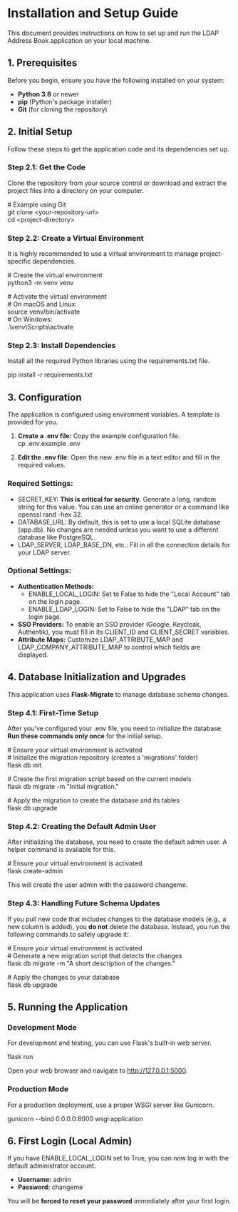 # **Installation and Setup Guide**

This document provides instructions on how to set up and run the LDAP Address Book application on your local machine.

## **1\. Prerequisites**

Before you begin, ensure you have the following installed on your system:

* **Python 3.8** or newer  
* **pip** (Python's package installer)  
* **Git** (for cloning the repository)

## **2\. Initial Setup**

Follow these steps to get the application code and its dependencies set up.

### **Step 2.1: Get the Code**

Clone the repository from your source control or download and extract the project files into a directory on your computer.

\# Example using Git  
git clone \<your-repository-url\>  
cd \<project-directory\>

### **Step 2.2: Create a Virtual Environment**

It is highly recommended to use a virtual environment to manage project-specific dependencies.

\# Create the virtual environment  
python3 \-m venv venv

\# Activate the virtual environment  
\# On macOS and Linux:  
source venv/bin/activate  
\# On Windows:  
.\\venv\\Scripts\\activate

### **Step 2.3: Install Dependencies**

Install all the required Python libraries using the requirements.txt file.

pip install \-r requirements.txt

## **3\. Configuration**

The application is configured using environment variables. A template is provided for you.

1. **Create a .env file:** Copy the example configuration file.  
   cp .env.example .env

2. **Edit the .env file:** Open the new .env file in a text editor and fill in the required values.

### **Required Settings:**

* SECRET\_KEY: **This is critical for security.** Generate a long, random string for this value. You can use an online generator or a command like openssl rand \-hex 32\.  
* DATABASE\_URL: By default, this is set to use a local SQLite database (app.db). No changes are needed unless you want to use a different database like PostgreSQL.  
* LDAP\_SERVER, LDAP\_BASE\_DN, etc.: Fill in all the connection details for your LDAP server.

### **Optional Settings:**

* **Authentication Methods:**  
  * ENABLE\_LOCAL\_LOGIN: Set to False to hide the "Local Account" tab on the login page.  
  * ENABLE\_LDAP\_LOGIN: Set to False to hide the "LDAP" tab on the login page.  
* **SSO Providers:** To enable an SSO provider (Google, Keycloak, Authentik), you must fill in its CLIENT\_ID and CLIENT\_SECRET variables.  
* **Attribute Maps:** Customize LDAP\_ATTRIBUTE\_MAP and LDAP\_COMPANY\_ATTRIBUTE\_MAP to control which fields are displayed.

## **4\. Database Initialization and Upgrades**

This application uses **Flask-Migrate** to manage database schema changes.

### **Step 4.1: First-Time Setup**

After you've configured your .env file, you need to initialize the database. **Run these commands only once** for the initial setup.

\# Ensure your virtual environment is activated  
\# Initialize the migration repository (creates a 'migrations' folder)  
flask db init

\# Create the first migration script based on the current models  
flask db migrate \-m "Initial migration."

\# Apply the migration to create the database and its tables  
flask db upgrade

### **Step 4.2: Creating the Default Admin User**

After initializing the database, you need to create the default admin user. A helper command is available for this.

\# Ensure your virtual environment is activated  
flask create-admin

This will create the user admin with the password changeme.

### **Step 4.3: Handling Future Schema Updates**

If you pull new code that includes changes to the database models (e.g., a new column is added), you **do not** delete the database. Instead, you run the following commands to safely upgrade it:

\# Ensure your virtual environment is activated  
\# Generate a new migration script that detects the changes  
flask db migrate \-m "A short description of the changes."

\# Apply the changes to your database  
flask db upgrade

## **5\. Running the Application**

### **Development Mode**

For development and testing, you can use Flask's built-in web server.

flask run

Open your web browser and navigate to http://127.0.0.1:5000.

### **Production Mode**

For a production deployment, use a proper WSGI server like Gunicorn.

gunicorn \--bind 0.0.0.0:8000 wsgi:application

## **6\. First Login (Local Admin)**

If you have ENABLE\_LOCAL\_LOGIN set to True, you can now log in with the default administrator account.

* **Username:** admin  
* **Password:** changeme

You will be **forced to reset your password** immediately after your first login.